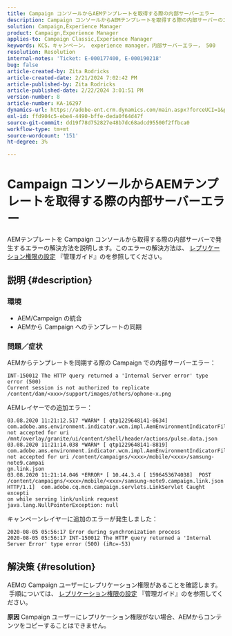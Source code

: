 ```yaml
---
title: Campaign コンソールからAEMテンプレートを取得する際の内部サーバーエラー
description: Campaign コンソールからAEMテンプレートを取得する際の内部サーバーのエラーの解決方法を説明します。
solution: Campaign,Experience Manager
product: Campaign,Experience Manager
applies-to: Campaign Classic,Experience Manager
keywords: KCS，キャンペーン， experience manager，内部サーバーエラー， 500
resolution: Resolution
internal-notes: 'Ticket: E-000177400, E-000190218'
bug: false
article-created-by: Zita Rodricks
article-created-date: 2/21/2024 7:02:42 PM
article-published-by: Zita Rodricks
article-published-date: 2/22/2024 3:01:51 PM
version-number: 8
article-number: KA-16297
dynamics-url: https://adobe-ent.crm.dynamics.com/main.aspx?forceUCI=1&pagetype=entityrecord&etn=knowledgearticle&id=ad394ac8-ebd0-ee11-9079-6045bd006268
exl-id: ffd904c5-ebe4-4490-bffe-deda0f64d47f
source-git-commit: dd19f78d752827e48b7dc68adcd95500f2ffbca0
workflow-type: tm+mt
source-wordcount: '151'
ht-degree: 3%

---
```


# Campaign コンソールからAEMテンプレートを取得する際の内部サーバーエラー


AEMテンプレートを Campaign コンソールから取得する際の内部サーバーで発生するエラーの解決方法を説明します。このエラーの解決方法は、 [レプリケーション権限の設定](https://experienceleague.adobe.com/docs/experience-manager-65/administering/security/security.html?lang=en#setting-replication-privileges) 『管理ガイド』のを参照してください。

## 説明 {#description}


### <b>環境</b>

- AEM/Campaign の統合
- AEMから Campaign へのテンプレートの同期


### <b>問題／症状</b>

AEMからテンプレートを同期する際の Campaign での内部サーバーエラー：


```
INT-150012 The HTTP query returned a 'Internal Server error' type error (500)
Current session is not authorized to replicate /content/dam/<xxx>/support/images/others/ophone-x.png
```


AEMレイヤーでの追加エラー：


```
03.08.2020 11:21:12.517 *WARN* [ qtp1229648141-8634]  com.adobe.ams.environment.indicator.wcm.impl.AemEnvironmentIndicatorFilter not accepted for uri /mnt/overlay/granite/ui/content/shell/header/actions/pulse.data.json
03.08.2020 11:21:14.038 *WARN* [ qtp1229648141-8819]  com.adobe.ams.environment.indicator.wcm.impl.AemEnvironmentIndicatorFilter not accepted for uri /content/campaigns/<xxx>/mobile/<xxx>/samsung-note9.campai
gn.link.json
03.08.2020 11:21:14.046 *ERROR* [ 10.44.3.4 [ 1596453674038]  POST /content/campaigns/<xxx>/mobile/<xxx>/samsung-note9.campaign.link.json HTTP/1.1]  com.adobe.cq.mcm.campaign.servlets.LinkServlet Caught excepti
on while serving link/unlink request
java.lang.NullPointerException: null
```


キャンペーンレイヤーに追加のエラーが発生しました：


```
2020-08-05 05:56:17 Error during synchronization process
2020-08-05 05:56:17 INT-150012 The HTTP query returned a 'Internal Server Error' type error (500) (iRc=-53)
```





## 解決策 {#resolution}


AEMの Campaign ユーザーにレプリケーション権限があることを確認します。  手順については、 [レプリケーション権限の設定](https://experienceleague.adobe.com/docs/experience-manager-65/administering/security/security.html?lang=en#setting-replication-privileges) 『管理ガイド』のを参照してください。

<b>原因</b>
Campaign ユーザーにレプリケーション権限がない場合、AEMからコンテンツをコピーすることはできません。
